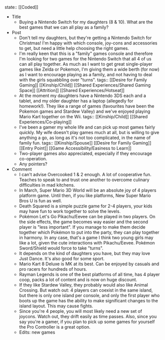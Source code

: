 state:: [[Coded]]

- Title
	- Buying a Nintendo Switch for my daughters (8 & 10). What are the best games that we can all play as a family?
- Post
	- Don't tell my daughters, but they're getting a Nintendo Switch for Christmas! I'm happy with which console, joy-cons and accessories to get, but need a little help choosing the right games.
	- I'm really keen that this is a "family" games console and therefore I'm looking for two games for the Nintendo Switch that all 4 of us can all play together. As much as I want to get great single-player games like Zelda or Pokemon, I'm giving them a wide berth (for now) as I want to encourage playing as a family, and not having to deal with the girls squabbling over "turns".
	  tags:: [[Desire for Family Gaming]] [[Kinship/Child]] [[Shared Experiences/Shared Gaming Space]] [[Attrition]] [[Shared Experiences/Hotseat]]
	- At the moment my daughters have a Nintendo 3DS each and a tablet, and my older daughter has a laptop (allegedly for homework!). They like a range of games (favourites have been the Pokemon games and Stardew Valley) and we've enjoyed playing Mario Kart together on the Wii.
	  tags:: [[Kinship/Child]] [[Shared Experiences/Co-playing]]
	- I've been a gamer my whole life and can pick up most games fairly quickly. My wife doesn't play games much at all, but is willing to give anything a go, as long as it's not too complicated, in the name of family fun.
	  tags:: [[Kinship/Spouse]] [[Desire for Family Gaming]] [[Entry Point]] [[Game Accessibility/Easiness to Learn]]
	- Two-player games also appreciated, especially if they encourage co-operation.
	- Any pointers?
- Comment
	- I can't advise Overcooked 1 & 2 enough. A lot of cooperative fun. Teaches to speak to and trust one another to overcome culinary difficulties in mad kitchens.
	- In March, Super Mario 3D World will be an absolute joy of 4 players platform game. Until then, if you like platforms, New Super Mario Bros U is fun as well.
	- Death Squared is a simple puzzle game for 2-4 players, your kids may have fun to work together to solve the levels.
	- Pokémon Let's Go Pikachu/Eevee can be played in two players. On the side effects, the game becomes way easier and the second player is "less important". If you manage to make them decide together which Pokémon to put into the party, they can play together in harmony. In any case, that's a game I think two young girls may like a lot, given the cute interactions with Pikachu/Eevee.
	  Pokémon Sword/Shield would force to take "turns".
	- It depends on the kind of daughters you have, but they may love Just Dance. It's also good for some sport.
	- Mario Kart 8 Deluxe is MK at its best. Can be enjoyed by casuals and pro racers for hundreds of hours.
	- Rayman Legends is one of the best platforms of all time, has 4 player coop, packs a lot of content and is now on huge discount.
	- If they like Stardew Valley, they probably would also like Animal Crossing. But watch out: 4 players can coexist in the same island, but there is only one island per console, and only the first player who boots up the game has the ability to make significant changes to the island layout. This may cause fights.
	- Since you're 4 people, you will most likely need a new set of joycons. Watch out, they drift easily as time passes. Also, since you say you're a gamer, if you plan to pick up some games for yourself the Pro Controller is a great option.
	- Edits: new games